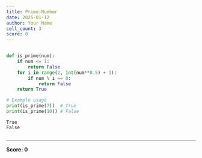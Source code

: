```yaml
---
title: Prime-Number
date: 2025-01-12
author: Your Name
cell_count: 3
score: 0
---
```


```python

```


```python
def is_prime(num):
    if num <= 1:
        return False
    for i in range(2, int(num**0.5) + 1):
        if num % i == 0:
            return False
    return True

# Example usage
print(is_prime(7))  # True
print(is_prime(10)) # False
```

    True
    False



```python

```


---
**Score: 0**